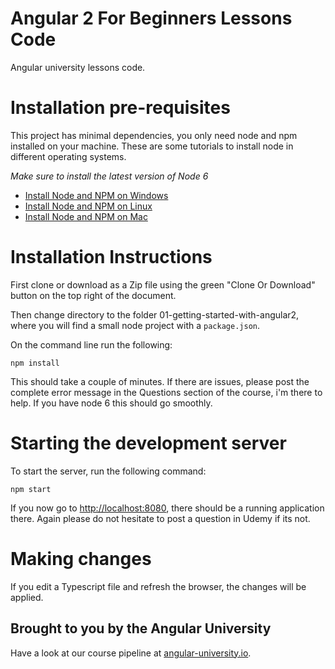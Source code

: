 # Angular 2 For Beginners Lessons Code
Angular university lessons code.

# Installation pre-requisites

This project has minimal dependencies, you only need node and npm installed on your machine. 
These are some tutorials to install node in different operating systems. 

*Make sure to install the latest version of Node 6*

- [Install Node and NPM on Windows](https://www.youtube.com/watch?v=8ODS6RM6x7g)
- [Install Node and NPM on Linux](https://www.youtube.com/watch?v=yUdHk-Dk_BY)
- [Install Node and NPM on Mac](https://www.youtube.com/watch?v=Imj8PgG3bZU)

# Installation Instructions

First clone or download as a Zip file using the green "Clone Or Download" button on the top right of the document.

Then change directory to the folder 01-getting-started-with-angular2, where you will find a small node project with a `package.json`.

On the command line run the following:

    npm install
    
This should take a couple of minutes. If there are issues, please post the complete error message in the Questions section of the course, i'm there to help. If you have node 6 this should go smoothly. 

# Starting the development server

To start the server, run the following command:

    npm start

If you now go to [http://localhost:8080](http://localhost:8080), there should be a running application there. Again please do not hesitate to post a question in Udemy if its not.

# Making changes

If you edit a Typescript file and refresh the browser, the changes will be applied.


## Brought to you by the Angular University

Have a look at our course pipeline at [angular-university.io](https://angular-university.io/).



